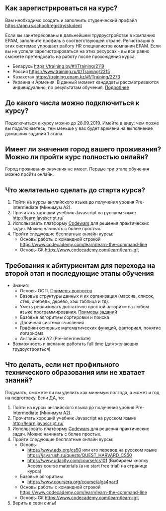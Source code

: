 ## Как зарегистрироваться на курс?
Вам необходимо создать и заполнить студенческий профайл https://app.rs.school/registry/student

Если вы заинтересованы в дальнейшем трудоустройстве в компанию EPAM, заполните профиль в соответствующей стране.
Регистрация в этих системах упрощает работу HR специалистов компании EPAM. 
Если вы не успели зарегистрироваться на этих ресурсах - вы все равно сможете претендовать на работу после прохождения курса. 
- Беларусь https://training.by/#!/Training/2119
- Россия https://www.training.ru/#/Training/2215
- Казахстан https://training.epam.kz/#!/Training/2273
- Украина и Армения. В данный момент кандидаты рассматриваются индивидуально, по результатам обучения. 
[Подробнее](employment.md)

## До какого числа можно подключиться к курсу?
Подключиться к курсу можно до 28.09.2019.
Имейте в виду: чем позже вы подключаетесь, тем меньше у вас будет времени на выполнение домашних заданий 1 этапа. 

## Имеет ли значения город вашего проживания? Можно ли пройти курс полностью онлайн?
Город проживания значения не имеет. Первые три этапа обучения можно пройти онлайн.

## Что желательно сделать до старта курса?
1. Пойти на курсы английского языка до получения уровня Pre-Intermediate (Минимум A2).  
2. Прочитать хороший учебник Javascript на русском языке http://learn.javascript.ru/
3. Использовать платформу [Codewars](http://www.codewars.com/dashboard) для решения практических задач. Можно начинать с более простых.
4. Пройти следующие бесплатные онлайн курсы:
   - Основы работы с командной строкой https://www.codecademy.com/learn/learn-the-command-line
   - Основы Git https://www.codecademy.com/learn/learn-git

## Требования к абитуриентам для перехода на второй этап и последующие этапы обучения
- Знания:
    - Основы ООП. [Примеры вопросов](https://habr.com/en/post/345658/)
    - Базовые структуры данных и их организация (массив, список, стек, очередь, дерево, хэш таблица и тд). 
    - Уметь реализовать достаточно простой алгоритм на любом языке программирования. [Примеры заданий](  
http://www.codewars.com/kata/search/java?q=&r%5B%5D=-7&tags=Algorithms&beta=false) 
    - Базовые алгоритмы сортировки и поиска
    - Двоичная система счисления 
    - Графики основных математических функций, факториал, понятие логарифма
    - Английский A2 (Pre-intermediate) 
- Возможность и желание работать full time (для желающих трудоустроиться)

## Что делать, если нет профильного технического образования или не хватает знаний?
Подумать, сможете ли вы уделить как минимум полгода, а может и год на подготовку.
Если ДА, то:  
1. Пойти на курсы английского языка до получения уровня Pre-Intermediate (Минимум A2).  
2. Прочитать хороший учебник Javascript на русском языке http://learn.javascript.ru/
3. Использовать платформу [Codewars](http://www.codewars.com/dashboard) для решения практических задач. Можно начинать с более простых.
4. Пройти следующие бесплатные онлайн курсы:
   - Основы
     - https://www.edx.org/cs50 или его перевод на русском языке https://javarush.ru/quests/QUEST_HARVARD_CS50
     - https://www.udacity.com/course/cs101 (Выбираем кнопку Access course materials (а не start free trial) на странице курса)
   - Базовые алгоритмы
     - https://www.coursera.org/course/algs4partI
   - Основы работы с командной строкой https://www.codecademy.com/learn/learn-the-command-line
   - Основы Git https://www.codecademy.com/learn/learn-git
5. Верить в свои силы!

